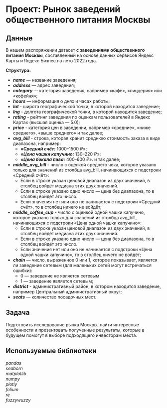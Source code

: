 # Проект: Рынок заведений общественного питания Москвы

## Данные

В нашем распоряжении датасет **с заведениями общественного питания Москвы**, составленный на основе данных сервисов Яндекс Карты и Яндекс Бизнес на лето 2022 года.

**Структура:**

- ***name*** — название заведения;
- ***address*** — адрес заведения;
- ***category*** — категория заведения, например «кафе», «пиццерия» или «кофейня»;
- ***hours*** — информация о днях и часах работы;
- ***lat*** - широта географической точки, в которой находится заведение;
- ***lng*** - долгота географической точки, в которой находится заведение;
- ***rating*** - рейтинг заведения по оценкам пользователей в Яндекс Картах (высшая оценка — 5.0);
- ***price*** - категория цен в заведении, например «средние», «ниже среднего», «выше среднего» и так далее;
- ***avg_bill*** - строка, которая хранит среднюю стоимость заказа в виде диапазона, например:
    - ***«Средний счёт:*** 1000–1500 ₽»;
    - ***«Цена чашки капучино:*** 130–220 ₽»;
    - ***«Цена бокала пива:*** 400–600 ₽». и так далее;
- ***middle_avg_bill*** - число с оценкой среднего чека, которое указано только для значений из столбца avg_bill, начинающихся с подстроки «Средний счёт»:
    - Если в строке указан ценовой диапазон из двух значений, в столбец войдёт медиана этих двух значений.
    - Если в строке указано одно число — цена без диапазона, то в столбец войдёт это число.
    - Если значения нет или оно не начинается с подстроки «Средний счёт», то в столбец ничего не войдёт;
- ***middle_coffee_cup*** - число с оценкой одной чашки капучино, которое указано только для значений из столбца avg_bill, начинающихся с подстроки «Цена одной чашки капучино»:
    - Если в строке указан ценовой диапазон из двух значений, в столбец войдёт медиана этих двух значений.
    - Если в строке указано одно число — цена без диапазона, то в столбец войдёт это число.
    - Если значения нет или оно не начинается с подстроки «Цена одной чашки капучино», то в столбец ничего не войдёт;
- ***chain*** — число, выраженное 0 или 1, которое показывает, является ли заведение сетевым (для маленьких сетей могут встречаться ошибки):
    - 0 — заведение не является сетевым
    - 1 — заведение является сетевым;
- ***district*** - административный район, в котором находится заведение, например Центральный административный округ;
- ***seats*** — количество посадочных мест.

## Задача

Подготовить исследование рынка Москвы, найти интересные особенности и презентовать полученные результаты, которые в будущем помогут в выборе подходящего инвесторам места. 

## Используемые библиотеки

*pandas*   
*seaborn*  
*matplotlib*  
*numpy*  
*plotly*  
*folium*  
*re*  
*fuzzywuzzy*  